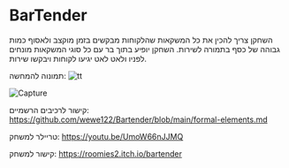 # BarTender 

השחקן צריך להכין את כל המשקאות שהלקוחות מבקשים בזמן מוקצב ולאסוף כמות גבוהה של כסף בתמורה לשירות.
השחקן יופיע בתוך בר עם כל סוגי המשקאות מונחים לפניו ולאט לאט יגיעו לקוחות ויבקשו שירות.

  תמונוה להמחשה:
  ![tt](https://user-images.githubusercontent.com/57321080/144147608-54683c79-9e9e-483b-b40c-f23792c04185.PNG)

![Capture](https://user-images.githubusercontent.com/57321080/147882517-8f72bd27-df66-4cb5-ba52-29973ca4ce31.PNG)

קישור לרכיבים הרשמיים:
https://github.com/wewe122/Bartender/blob/main/formal-elements.md
<div/>

טריילר למשחק:
https://youtu.be/UmoW66nJJMQ
<div/>

קישור למשחק:
https://roomies2.itch.io/bartender
